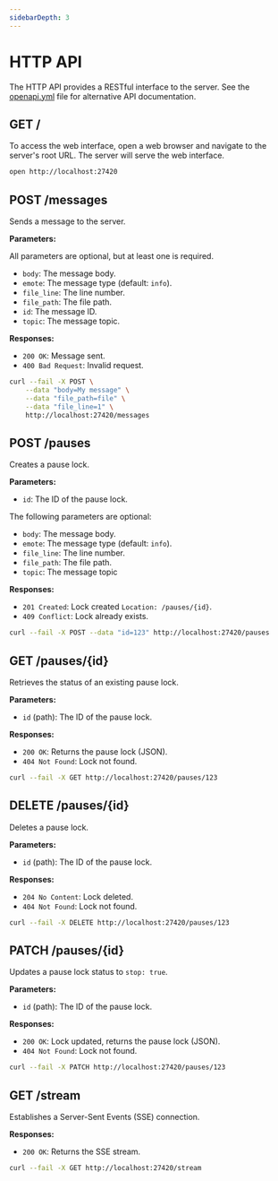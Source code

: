 ```yaml
---
sidebarDepth: 3
---
```


# HTTP API

The HTTP API provides a RESTful interface to the server. See the [openapi.yml](https://raw.githubusercontent.com/xrdebug/xrdebug/refs/heads/3.0/api/openapi.yml) file for alternative API documentation.

## GET /

To access the web interface, open a web browser and navigate to the server's root URL. The server will serve the web interface.

```sh
open http://localhost:27420
```

## POST /messages

Sends a message to the server.

**Parameters:**

All parameters are optional, but at least one is required.

- `body`: The message body.
- `emote`: The message type (default: `info`).
- `file_line`: The line number.
- `file_path`: The file path.
- `id`: The message ID.
- `topic`: The message topic.

**Responses:**

- `200 OK`: Message sent.
- `400 Bad Request`: Invalid request.

```sh
curl --fail -X POST \
    --data "body=My message" \
    --data "file_path=file" \
    --data "file_line=1" \
    http://localhost:27420/messages
```

## POST /pauses

Creates a pause lock.

**Parameters:**

- `id`: The ID of the pause lock.

The following parameters are optional:

- `body`: The message body.
- `emote`: The message type (default: `info`).
- `file_line`: The line number.
- `file_path`: The file path.
- `topic`: The message topic

**Responses:**

- `201 Created`: Lock created `Location: /pauses/{id}`.
- `409 Conflict`: Lock already exists.

```sh
curl --fail -X POST --data "id=123" http://localhost:27420/pauses
```

## GET /pauses/{id}

Retrieves the status of an existing pause lock.

**Parameters:**

- `id` (path): The ID of the pause lock.

**Responses:**

- `200 OK`: Returns the pause lock (JSON).
- `404 Not Found`: Lock not found.

```sh
curl --fail -X GET http://localhost:27420/pauses/123
```

## DELETE /pauses/{id}

Deletes a pause lock.

**Parameters:**

- `id` (path): The ID of the pause lock.

**Responses:**

- `204 No Content`: Lock deleted.
- `404 Not Found`: Lock not found.

```sh
curl --fail -X DELETE http://localhost:27420/pauses/123
```

## PATCH /pauses/{id}

Updates a pause lock status to `stop: true`.

**Parameters:**

- `id` (path): The ID of the pause lock.

**Responses:**

- `200 OK`: Lock updated, returns the pause lock (JSON).
- `404 Not Found`: Lock not found.

```sh
curl --fail -X PATCH http://localhost:27420/pauses/123
```

## GET /stream

Establishes a Server-Sent Events (SSE) connection.

**Responses:**

- `200 OK`: Returns the SSE stream.

```sh
curl --fail -X GET http://localhost:27420/stream
```
